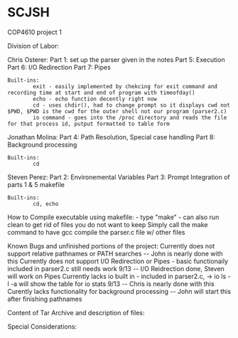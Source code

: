 # SCJSH
COP4610 project 1

Division of Labor:

Chris Osterer: 
	Part 1: set up the parser given in the notes
	Part 5: Execution
	Part 6: I/O Redirection
	Part 7: Pipes

	Built-ins:
			exit - easily implemented by chekcing for exit command and recording time at start and end of program with timeofday()
			echo - echo function decently right now
			cd - uses chdir(), had to change prompt so it displays cwd not $PWD, $PWD is the cwd for the outer shell not our program (parser2.c)
			io command - goes into the /proc directory and reads the file for that process id, putput formatted to table form

	
Jonathan Molina:
	Part 4: Path Resolution, Special case handling 
	Part 8: Background processing
	
	Built-ins:
			cd

Steven Perez:
	Part 2: Environemental Variables
	Part 3: Prompt
	Integration of parts 1 & 5
	makefile

	Built-ins:
			cd, echo

How to Compile executable using makefile:
						- type "make"
						- can also run clean to get rid of files you do not want to keep
Simply call the make command to have gcc compile the parser.c file w/ other files

Known Bugs and unfinished portions of the project:
Currently does not support relative pathnames or PATH searches -- John is nearly done with this
Currently does not support I/O Redirection or Pipes - basic functionaily included in parser2.c still needs work 9/13 -- I/O Reidrection done, Steven will work on Pipes
Currently lacks io built in - included in parser2.c, -> io ls -l -a will show the table for io stats 9/13 -- Chris is nearly done with this
Curently lacks functionality for background processing -- John will start this after finishing pathnames

Content of Tar Archive and description of files:

Special Considerations:
